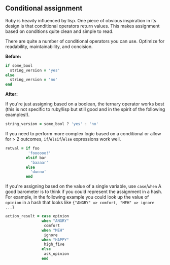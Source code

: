 ## Conditional assignment
Ruby is heavily influenced by lisp. One piece of obvious inspiration in its
design is that conditional operators return values. This makes assignment based
on conditions quite clean and simple to read.

There are quite a number of conditional operators you can use. Optimize for
readability, maintainability, and concision.

**Before:**
```rb
if some_bool
  string_version = 'yes'
else
  string_version = 'no'
end
```

**After:**

If you're just assigning based on a boolean, the ternary operator works best
(this is not specific to ruby/lisp but still good and in the spirit of the
following examples!).
```rb
string_version = some_bool ? 'yes' : 'no'
```

If you need to perform more complex logic based on a conditional or allow for
\> 2 outcomes, `if`/`elsif`/`else` expressions work well.
```rb
retval = if foo
          'foooooo!'
         elsif bar
           'baaaar'
         else
           'dunno'
         end
 ```

If you're assigning based on the value of a single variable, use `case`/`when`
A good barometer is to think if you could represent the assignment in a hash.
For example, in the following example you could look up the value of `opinion`
in a hash that looks like `{"ANGRY" => comfort, "MEH" => ignore ...}`
```rb
action_result = case opinion
                when "ANGRY"
                 comfort
                when "MEH"
                 ignore
                when "HAPPY"
                 high_five
                else
                 ask_opinion
                end
```
